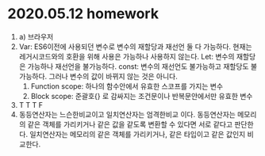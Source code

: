 # 2020.05.12 homework

1. a) 브라우저
2. Var: ES6이전에 사용되던 변수로 변수의 재할당과 재선언 둘 다 가능하다. 현재는 레거시코드와의 호환을 위해 사용은 가능하나 사용하지 않는다.
   Let: 변수의 재할당은 가능하나 재선언을 불가능하다.
   const: 변수의 재선언도 불가능하고 재할당도 불가능하다. 그러나 변수의 값이 바뀌지 않는 것은 아니다.
   1. Function scope: 하나의 함수안에서 유효한 스코프를 가지는 변수
   2. Block scope: 준괄호{} 로 감싸지는 조건문이나 반복문안에서만 유효한 변수
3. T
   T
   T
   F
4. 동등연산자는 느슨한비교이고 일치연산자는 엄격한비교 이다. 
   동등연산자는 메모리의 같은 객체를 가리키거나 같은 값을 같도록 변환할 수 있다면 서로 같다고 판단한다.
   일치연산자는 메모리의 같은 객체를 가리키거나, 같은 타입이고 같은 값인지 비교한다.